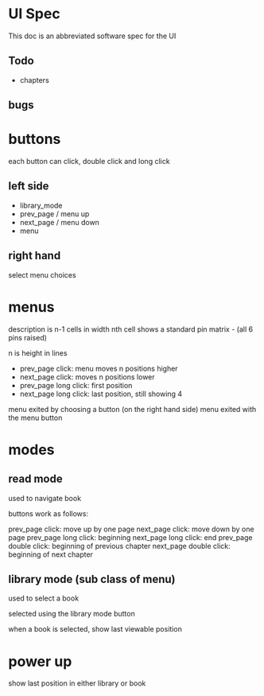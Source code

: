 # UI Spec

This doc is an abbreviated software spec for the UI

## Todo

* chapters

## bugs


# buttons

each button can click, double click and long click

## left side

* library_mode
* prev_page / menu up
* next_page / menu down
* menu

## right hand

select menu choices

# menus

description is n-1 cells in width
nth cell shows a standard pin matrix - (all 6 pins raised)

n is height in lines

* prev_page click: menu moves n positions higher
* next_page click: moves n positions lower 
* prev_page long click: first position
* next_page long click: last position, still showing 4

menu exited by choosing a button (on the right hand side)
menu exited with the menu button

# modes

## read mode

used to navigate book

buttons work as follows:

prev_page click: move up by one page
next_page click: move down by one page
prev_page long click: beginning
next_page long click: end
prev_page double click: beginning of previous chapter
next_page double click: beginning of next chapter

## library mode (sub class of menu)

used to select a book

selected using the library mode button

when a book is selected, show last viewable position

# power up

show last position in either library or book
